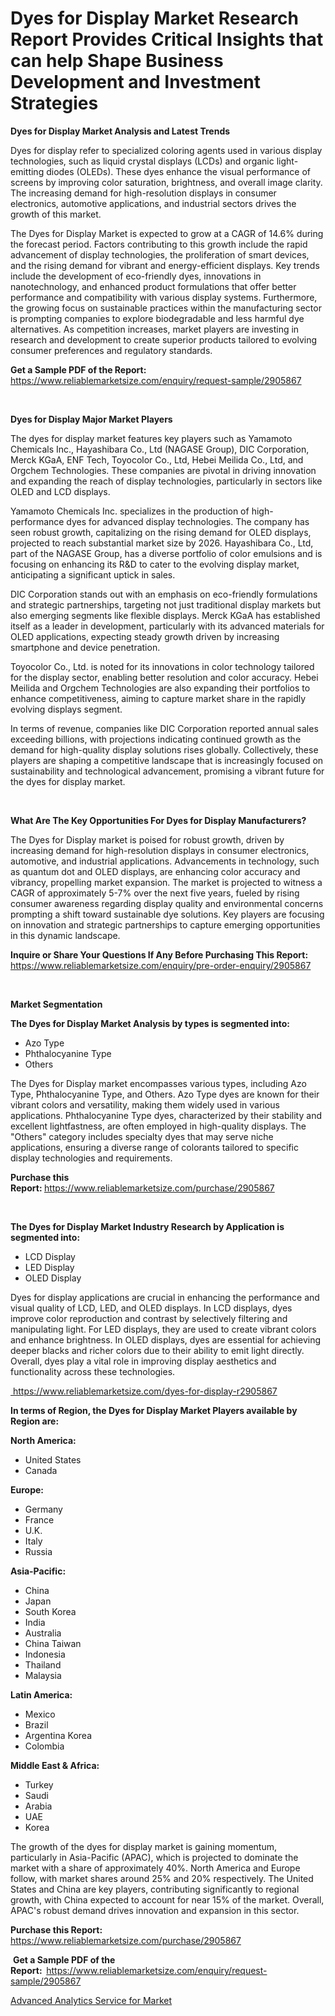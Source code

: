 <p><h1>Dyes for Display Market Research Report Provides Critical Insights that can help Shape Business Development and Investment Strategies</h1></p><p><strong>Dyes for Display Market Analysis and Latest Trends</strong></p>
<p><p>Dyes for display refer to specialized coloring agents used in various display technologies, such as liquid crystal displays (LCDs) and organic light-emitting diodes (OLEDs). These dyes enhance the visual performance of screens by improving color saturation, brightness, and overall image clarity. The increasing demand for high-resolution displays in consumer electronics, automotive applications, and industrial sectors drives the growth of this market.</p><p>The Dyes for Display Market is expected to grow at a CAGR of 14.6% during the forecast period. Factors contributing to this growth include the rapid advancement of display technologies, the proliferation of smart devices, and the rising demand for vibrant and energy-efficient displays. Key trends include the development of eco-friendly dyes, innovations in nanotechnology, and enhanced product formulations that offer better performance and compatibility with various display systems. Furthermore, the growing focus on sustainable practices within the manufacturing sector is prompting companies to explore biodegradable and less harmful dye alternatives. As competition increases, market players are investing in research and development to create superior products tailored to evolving consumer preferences and regulatory standards.</p></p>
<p><strong>Get a Sample PDF of the Report:&nbsp;</strong> <a href="https://www.reliablemarketsize.com/enquiry/request-sample/2905867?utm_campaign=2740&utm_medium=2&utm_source=Github&utm_content=ia&utm_term=12032025&utm_id=dyes-for-display">https://www.reliablemarketsize.com/enquiry/request-sample/2905867</a></p>
<p>&nbsp;</p>
<p><strong>Dyes for Display Major Market Players</strong></p>
<p><p>The dyes for display market features key players such as Yamamoto Chemicals Inc., Hayashibara Co., Ltd (NAGASE Group), DIC Corporation, Merck KGaA, ENF Tech, Toyocolor Co., Ltd, Hebei Meilida Co., Ltd, and Orgchem Technologies. These companies are pivotal in driving innovation and expanding the reach of display technologies, particularly in sectors like OLED and LCD displays.</p><p>Yamamoto Chemicals Inc. specializes in the production of high-performance dyes for advanced display technologies. The company has seen robust growth, capitalizing on the rising demand for OLED displays, projected to reach substantial market size by 2026. Hayashibara Co., Ltd, part of the NAGASE Group, has a diverse portfolio of color emulsions and is focusing on enhancing its R&D to cater to the evolving display market, anticipating a significant uptick in sales.</p><p>DIC Corporation stands out with an emphasis on eco-friendly formulations and strategic partnerships, targeting not just traditional display markets but also emerging segments like flexible displays. Merck KGaA has established itself as a leader in development, particularly with its advanced materials for OLED applications, expecting steady growth driven by increasing smartphone and device penetration.</p><p>Toyocolor Co., Ltd. is noted for its innovations in color technology tailored for the display sector, enabling better resolution and color accuracy. Hebei Meilida and Orgchem Technologies are also expanding their portfolios to enhance competitiveness, aiming to capture market share in the rapidly evolving displays segment.</p><p>In terms of revenue, companies like DIC Corporation reported annual sales exceeding billions, with projections indicating continued growth as the demand for high-quality display solutions rises globally. Collectively, these players are shaping a competitive landscape that is increasingly focused on sustainability and technological advancement, promising a vibrant future for the dyes for display market.</p></p>
<p>&nbsp;</p>
<p><strong>What Are The Key Opportunities For Dyes for Display Manufacturers?</strong></p>
<p><p>The Dyes for Display market is poised for robust growth, driven by increasing demand for high-resolution displays in consumer electronics, automotive, and industrial applications. Advancements in technology, such as quantum dot and OLED displays, are enhancing color accuracy and vibrancy, propelling market expansion. The market is projected to witness a CAGR of approximately 5-7% over the next five years, fueled by rising consumer awareness regarding display quality and environmental concerns prompting a shift toward sustainable dye solutions. Key players are focusing on innovation and strategic partnerships to capture emerging opportunities in this dynamic landscape.</p></p>
<p><strong>Inquire or Share Your Questions If Any Before Purchasing This Report:</strong> <a href="https://www.reliablemarketsize.com/enquiry/pre-order-enquiry/2905867?utm_campaign=2740&utm_medium=2&utm_source=Github&utm_content=ia&utm_term=12032025&utm_id=dyes-for-display">https://www.reliablemarketsize.com/enquiry/pre-order-enquiry/2905867</a></p>
<p>&nbsp;</p>
<p><strong>Market Segmentation</strong></p>
<p><strong>The Dyes for Display Market Analysis by types is segmented into:</strong></p>
<p><ul><li>Azo Type</li><li>Phthalocyanine Type</li><li>Others</li></ul></p>
<p><p>The Dyes for Display market encompasses various types, including Azo Type, Phthalocyanine Type, and Others. Azo Type dyes are known for their vibrant colors and versatility, making them widely used in various applications. Phthalocyanine Type dyes, characterized by their stability and excellent lightfastness, are often employed in high-quality displays. The "Others" category includes specialty dyes that may serve niche applications, ensuring a diverse range of colorants tailored to specific display technologies and requirements.</p></p>
<p><strong>Purchase this Report:&nbsp;</strong><a href="https://www.reliablemarketsize.com/purchase/2905867?utm_campaign=2740&utm_medium=2&utm_source=Github&utm_content=ia&utm_term=12032025&utm_id=dyes-for-display">https://www.reliablemarketsize.com/purchase/2905867</a></p>
<p>&nbsp;</p>
<p><strong>The Dyes for Display Market Industry Research by Application is segmented into:</strong></p>
<p><ul><li>LCD Display</li><li>LED Display</li><li>OLED Display</li></ul></p>
<p><p>Dyes for display applications are crucial in enhancing the performance and visual quality of LCD, LED, and OLED displays. In LCD displays, dyes improve color reproduction and contrast by selectively filtering and manipulating light. For LED displays, they are used to create vibrant colors and enhance brightness. In OLED displays, dyes are essential for achieving deeper blacks and richer colors due to their ability to emit light directly. Overall, dyes play a vital role in improving display aesthetics and functionality across these technologies.</p></p>
<p><a href="https://www.reliablemarketsize.com/dyes-for-display-r2905867?utm_campaign=2740&utm_medium=2&utm_source=Github&utm_content=ia&utm_term=12032025&utm_id=dyes-for-display">&nbsp;https://www.reliablemarketsize.com/dyes-for-display-r2905867</a></p>
<p><strong>In terms of Region, the Dyes for Display Market Players available by Region are:</strong></p>
<p>
    <p> <strong> North America: </strong>
        <ul>
            <li>United States</li>
            <li>Canada</li>
        </ul>
        </p> 
    <p> <strong> Europe: </strong>
        <ul>
            <li>Germany</li>
            <li>France</li>
            <li>U.K.</li>
            <li>Italy</li>
            <li>Russia</li>
        </ul>
        </p> 
    <p> <strong> Asia-Pacific: </strong>
        <ul>
            <li>China</li>
            <li>Japan</li>
            <li>South Korea</li>
            <li>India</li>
            <li>Australia</li>
            <li>China Taiwan</li>
            <li>Indonesia</li>
            <li>Thailand</li>
            <li>Malaysia</li>
        </ul>
        </p> 
    <p> <strong> Latin America: </strong>
        <ul>
            <li>Mexico</li>
            <li>Brazil</li>
            <li>Argentina Korea</li>
            <li>Colombia</li>
        </ul>
        </p> 
    <p> <strong> Middle East & Africa: </strong>
        <ul>
            <li>Turkey</li>
            <li>Saudi</li>
            <li>Arabia</li>
            <li>UAE</li>
            <li>Korea</li>
        </ul>
    </p>
    </p>
<p><p>The growth of the dyes for display market is gaining momentum, particularly in Asia-Pacific (APAC), which is projected to dominate the market with a share of approximately 40%. North America and Europe follow, with market shares around 25% and 20% respectively. The United States and China are key players, contributing significantly to regional growth, with China expected to account for near 15% of the market. Overall, APAC's robust demand drives innovation and expansion in this sector.</p></p>
<p><strong>Purchase this Report: </strong><a href="https://www.reliablemarketsize.com/purchase/2905867?utm_campaign=2740&utm_medium=2&utm_source=Github&utm_content=ia&utm_term=12032025&utm_id=dyes-for-display">https://www.reliablemarketsize.com/purchase/2905867</a></p>
<p>&nbsp;<strong>Get a Sample PDF of the Report:&nbsp;&nbsp;</strong><a href="https://www.reliablemarketsize.com/enquiry/request-sample/2905867?utm_campaign=2740&utm_medium=2&utm_source=Github&utm_content=ia&utm_term=12032025&utm_id=dyes-for-display">https://www.reliablemarketsize.com/enquiry/request-sample/2905867</a></p>
<p><strong></strong></p>
<p><p><a href="https://github.com/obajimlaweh59/Market-Research-Report-List-1/blob/main/advanced-analytics-service-for-market.md?utm_campaign=2740&utm_medium=2&utm_source=Github&utm_content=ia&utm_term=12032025&utm_id=dyes-for-display">Advanced Analytics Service for Market</a></p></p>